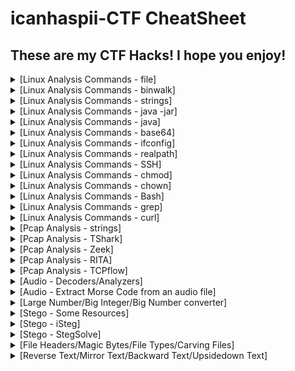 # icanhaspii-CTF CheatSheet
## These are my CTF Hacks!  I hope you enjoy!
<details markdown>
  <br>
  <summary>[Linux Analysis Commands - file]</summary>
Run this to determine what type of file you are dealing with:<br><br>
<img src="images/File_Screenshot 2023-10-03 203208.png"><br><br>
</details>

<details markdown>
  <br>
  <summary>[Linux Analysis Commands - binwalk]</summary>
Run this to view a summary of the file contents:<br><br>
<img src="images/BinWalk_Screenshot 2023-10-03 203227.png"><br><br>
</details>

<details markdown>
  <br>
  <summary>[Linux Analysis Commands - strings]</summary>
Run this to get the list of printable characters from files.  You can even run strings on a Pcap!  Or, say for example, that you have something you think contains a flag and you know that flag is in the typical CTF format of flag{some_bonus}, you can run the following to cut down on the amount of data you have to parse through. The following will only yield lines of 8 characters or more:<br><br>
<img src="images/Strings_Screenshot 2023-05-12 172558.jpg"><br><br>
You can also combine strings and grep:<br><br>
<img src="images/Strings_Screenshot 2023-05-12 174704.jpg">
</details>

<details markdown>
  <br>
  <summary>[Linux Analysis Commands - java -jar]</summary>
The java -jar command will open a .jar file:<br><br>
<img src="images\Java_JarStegSolveHowTo.png"><br><br>
</details>

<details markdown>
  <br>
  <summary>[Linux Analysis Commands - java]</summary>
The java command will open a .java file:<br><br>
<img src="images/Java_Screenshot 2022-06-15 085349_Edited.png"><br><br>
</details>

<details markdown>
  <br>
  <summary>[Linux Analysis Commands - base64]</summary>
The base64 decode command will decode a b64 string.  There’s more than one way to invoke the base64 decode command, here are few:<br><br>
1. Grab a base64 encoded string such as: Umlja19SMGxsM2Q=<br><br>
2. Type the following into your Linux command prompt to echo/print to screen:<br><br>
echo 'Umlja19SMGxsM2Q=' | base64 -d<br><br>
3. Hit ENTER<br><br>
<img src="images/Base64_Screenshot 2023-11-08 172521.png"><br><br>
4. If you’re feeling really fancy, and you are playing a CTF, you can run the following to echo/print your decoded b64 in standard flag format to your screen:<br><br>
echo "flag{$(echo 'Umlja19SMGxsM2Q=' | base64 -d)}"<br><br>
<img src="images/Base64_Screenshot 2023-11-08 180945.png"><br><br>
-Here’s another way:<br><br>
1. Grab a base64 encoded string such as: Umlja19SMGxsM2Q=<br><br>
2. Type the following into your Linux command prompt:<br><br>
Base64 –d<br><br>
3. Hit ENTER<br><br>
<img src="images/Base64_Screenshot 2023-11-08 173111.png"><br><br>
4. At the prompt, paste in your base64 encoded string:<br><br>
<img src="images/Base64_Screenshot 2023-11-08 173249.png"><br><br>
5. Hit ENTER again:<br><br>
<img src="images/Base64_Screenshot 2023-11-08 173640.png"><br><br>
6. Finally, hit Control-D on your keyboard:<br><br>
<img src="images/Base64_Screenshot 2023-11-08 172847.png"><br><br>
-And yet another method:<br><br>
1. Save your base64 encoded string into a text editor:<br><br>
<img src="images/Base64_Screenshot 2023-11-08 174625.png"><br><br>
2. Type the following into your Linux command prompt to echo/print to screen:<br><br>
base64 -d dns.txt >decoded.txt<br><br>
<img src="images/Base64_Screenshot 2023-11-08 174546.png"><br><br>
3. Open your new file, “decoded.txt”:<br><br>
<img src="images/Base64_Screenshot 2023-11-08 174720.png"><br><br>
If you run across encoding similar to below:<br><br>
IO.Compression.DeflateStream([IO.MemoryStream][Convert]::FromBase64String<br><br>
[IO.Compression.CompressionMode]::Decompress<br><br>
You can try the following “Recipe” in CyberChef to decode:<br><br>
(a)From_Base64('A-Za-z0-9%2B/%3D',true,false)<br><br>
(b) Raw_Inflate(0,0,%5B'Adaptive','Block'%5D,false,false)<br><br>
</details>

<details markdown>
  <br>
  <summary>[Linux Analysis Commands - ifconfig]</summary>
To find your ip address and network configuration, you can use the old ifconfig command (considered depreciated), or the newer ip address command.  It works with any of the following, and of course more in depth combined with switches:<br><br>
<img src="images/ip_Screenshot 2023-11-09 105007.png"><br><br>
<img src="images/ip_Screenshot 2023-11-09 104951.png"><br><br>
<img src="images/ip_Screenshot 2023-11-09 104928.png"><br><br>
</details>

<details markdown>
  <br>
  <summary>[Linux Analysis Commands - realpath]</summary>
realpath converts each filename argument to an absolute pathname, which has no components that are symbolic links or the special . or .. directory entries. Each path component in the filename must exist, otherwise realpath will fail and non-zero exit status will be returned.<br><br>
href="https://www.google.com/url?q=https://linux.die.net/man/1/realpath&amp;sa=D&amp;source=editors&amp;ust=1699590511374365&amp;usg=AOvVaw1FkT0L7tNSOCrQIqhPv2FA">https://linux.die.net/man/1/realpath</a><br><br>
</details>

<details markdown>
  <br>
  <summary>[Linux Analysis Commands - SSH]</summary>
To find your ip address and network configuration, you can use the old ifconfig command (considered depreciated), or the newer ip address command.  It works with any of the following, and of course more in depth combined with switches:<br><br>
https://www.lrz.de/services/compute/courses/x_lecturenotes/191007_OpenSSH_Tutorial_2019.pdf<br><br>
https://opensource.com/article/20/9/ssh<br><br>
<img src="images/image181.jpg"><br><br>
</details>

<details markdown>
  <br>
  <summary>[Linux Analysis Commands - chmod]</summary>
chmod +x<br><br>
Note: chmod +x (plus x) stands for execute.<br><br>
Question:<br><br>
I want to write the Ubuntu analogue of a "batch file" (a shell script). But I don't know how to use chmod +x filename command to make it so that the script can be run. Nor do I know where to use it.<br><br>
Answer:<br><br>
chmod +x on a file (your script) only means, that you'll make it executable. Right click on your script and chose Properties -> Permissions -> Allow executing file as program, leaves you with the exact same result as the command in terminal.<br><br>
If a file you want to change permissions on is located within the systems directory you may need to be root, like so: (be careful, while using sudo command)<br><br>
sudo chmod +x /usr/share/testfolder/aFile<br><br>
https://askubuntu.com/questions/443789/what-does-chmod-x-filename-do-and-how-do-i-use-it<br><br>
Question:<br><br>
What is the difference between chmod u+x and just chmod +x? I have seen a ton of tutorials that say to use u+x to make scripts executable. However, omitting the u doesn't seem to have any effect.<br><br>
Answer:<br><br>
The man page of chmod covers that.<br><br>
u stands for user.<br><br>
g stands for group.<br><br>
o stands for others.<br><br>
a stands for all.<br><br>
That means that chmod u+x somefile will grant only the owner of that file execution permissions whereas chmod +x somefile is the same as chmod a+x somefile.<br>
<a href="https://askubuntu.com/questions/29589/chmod-ux-versus-chmod-x" target="_blank">https://askubuntu.com/questions/29589/chmod-ux-versus-chmod-x</a><br><br>
</details>

<details markdown>
  <br>
  <summary>[Linux Analysis Commands - chown]</summary>
To give a file permissions so that a regular user can move it or edit it, you can run the following:<br><br>
# chown kali NTUSER.DAT.dat<br><br>
</details>

<details markdown>
  <br>
  <summary>[Linux Analysis Commands - Bash]</summary>
Bash (Bourne-Again SHell) is one of the most commonly used Unix/Linux shells and is the default shell in many Linux distributions.<br><br>
<a href="https://www.freecodecamp.org/news/bash-scripting-tutorial-linux-shell-script-and-command-line-for-beginners" target="_blank">https://www.freecodecamp.org/news/bash-scripting-tutorial-linux-shell-script-and-command-line-for-beginners</a><br><br>
Some of the main delimiters (terminators or redirectors) for Bash commands are as follows:<br>
whoami; whoami<br>
whoami|<br>
> (output to)<br>
|| (double pipe)<br>
</details>

<details markdown>
  <br>
  <summary>[Linux Analysis Commands - grep]</summary>
Some common grep options:<br><br>
<img src="images/image165.png"><br><br>
<img src="images/Screenshot 2023-11-15 203316.png"><br><br>
grep example: cat cowrie.log.wwhf2020_lab2 | grep CMD<br><br>
<img src="images/image163.jpg"><br><br>
<img src="images/image155.jpg"><br><br>
Count w/ grep:<br><br>
<img src="images/image154.png"><br><br>
<img src="images/image158.png"><br><br>
</details>

<details markdown>
  <br>
  <summary>[Linux Analysis Commands - curl]</summary>
Curl is useful in transferring data without user interaction.<br><br>
curl http://nidus-setup:8080<br><br>
curl -X POST http://nidus-setup:8080/api/cooler -H "Content-Type: application/json" --data-binary '{"temperature":1000}'<br><br>
<img src="images/image157.png"><br><br>
</details>


<details markdown>
  <br>
  <summary>[Pcap Analysis - strings]</summary>
You can run strings on a Pcap! Below are a couple examples (I like to pipe my results to a .txt file for easier review):<br><br>
<img src="images/StringsPcap_Screenshot 2023-11-09 184958.png"><br><br>
</details>

<details markdown>
  <br>
  <summary>[Pcap Analysis - TShark]</summary>
<a href="https://osqa-ask.wireshark.org/questions/38071/how-to-extract-ip-addresses-from-cap-file-to-text-file" target="_blank">You can extract ip addresses from a Pcap using Tshark</a><br><br>
To extract just the destination ip, type the following command:<br><br>
<img src="images/TShark_Screenshot 2023-03-16 211016.jpg"><br><br>
To extract both the destination ip and the source ip, type the following command:<br><br>
<img src="images/TShark_Screenshot 2023-03-16 211435.jpg"><br><br>
</details>

<details markdown>
  <br>
  <summary>[Pcap Analysis - Zeek]</summary>
Zeek installs itself here:<br><br>
<img src="images/Zeek_Screenshot 2023-03-24 201006_Edited.jpg"><br><br>
To export logs from a Pcap into Zeek format, type the following syntax (r is for read):<br><br>
<img src="images/Zeek_Screenshot 2023-03-24 201006.jpg"><br><br>
</details>

<details markdown>
    <br>
  <summary>[Pcap Analysis - RITA]</summary>
RITA (Real Intelligence Threat Analytics):<br><br>
<a href="https://www.activecountermeasures.com/free-tools/rita" target="_blank">RITA is named in honor of John Strand’s mother who is no longer with us but will always be remembered in this loving way</a><br><br>
<a href="https://www.youtube.com/watch?v=QcQmG5KTLpo&ab_channel=ActiveCountermeasures" target="_blank">Chris Brenton has a fantastic install video</a><br><br>
To import logs from Zeek format into RITA, navigate via command line to the folder where your exported Pcap logs are:<br><br>
<img src="images/image62.jpg"><br><br>
Next, type the following syntax (LogsOily was the name of my pcap, so I called the output folder for RITA the same name):<br><br>
<img src="images/image64.png"><br><br>
RITA will tell you when it’s done:<br><br>
<img src="images/image66.jpg"><br><br>
</details>

<details markdown>
    <br>
  <summary>[Pcap Analysis - TCPflow]</summary>
TCPflow is a command-line tool for processing streams.<br>
<a href="https://linux.die.net/man/1/tcpflow" target="_blank">https://linux.die.net/man/1/tcpflow</a><br>
<a href="https://www.geeksforgeeks.org/tcp-flow-analyze-and-debug-network-traffic-in-linux/#" target="_blank">https://www.geeksforgeeks.org/tcp-flow-analyze-and-debug-network-traffic-in-linux/#</a><br>
<a href="https://simson.net/ref/2013/2013-12-05_tcpflow-and-BE-update.pdf" target="_blank">https://simson.net/ref/2013/2013-12-05_tcpflow-and-BE-update.pdf</a><br><br>
<img src="images/image183.png"><br><br>
<img src="images/image209.png"><br><br>
</details>

<details markdown>
    <br>
  <summary>[Audio - Decoders/Analyzers]</summary>
Note from Dcode regarding T9 vs Multitap Confusion:<br>
Multitap ABC should not be confused with T9 predictive text. For example,'DCODE' is written '3222666333' in Multitap and '32633' in T9.<br>
<a href="https://twitter.com/_johnhammond/status/1244277165316857857?lang=en" target="_blank">https://twitter.com/_johnhammond/status/1244277165316857857?lang=en</a><br><br>
<img src="images/image207.png"><br><br>
<a href="https://www.audacityteam.org/download" target="_blank">https://www.audacityteam.org/download</a><br>
<a href="https://www.sonicvisualiser.org/download.html" target="_blank">https://www.sonicvisualiser.org/download.html</a><br>
<a href="http://dialabc.com/sound/detect/index.html" target="_blank">http://dialabc.com/sound/detect/index.html</a><br>
<a href="http://www.polar-electric.com/DTMF/Index.html" target="_blank">http://www.polar-electric.com/DTMF/Index.html"</a><br>
<a href="https://forums.radioreference.com/threads/twotonedetect-beta.120010" target="_blank">https://forums.radioreference.com/threads/twotonedetect-beta.120010</a><br>
<a href="https://onlinetonegenerator.com/dtmf.html" target="_blank">https://onlinetonegenerator.com/dtmf.html</a><br>
<a href="https://www.venea.net/web/dtmf_generator" target="_blank">https://www.venea.net/web/dtmf_generator</a><br>
<a href="https://github.com/ribt/dtmf-decoder" target="_blank">https://github.com/ribt/dtmf-decoder</a><br>
<a href="https://www.dcode.fr/multitap-abc-cipher" target="_blank">https://www.dcode.fr/multitap-abc-cipher</a><br>
<a href="https://www.dcode.fr/t9-cipheraudi" target="_blank">https://www.dcode.fr/t9-cipheraudi</a><br>
<a href="https://www.windows7download.com/win7-dtmf-tone-decoder/mgbuqfct.html" target="_blank">https://www.windows7download.com/win7-dtmf-tone-decoder/mgbuqfct.html</a><br> 
<a href="http://www.windows7download.com/win7-dtmf-tone-decoder/download-mgbuqfct.html" target="_blank">http://www.windows7download.com/win7-dtmf-tone-decoder/download-mgbuqfct.html</a><br> 
<a href="https://www.windows7download.com/win7-dtmf-tone-decoder/download-mgbuqfct.html" target="_blank">https://www.windows7download.com/win7-dtmf-tone-decoder/download-mgbuqfct.html</a><br> 
<a href="https://dtmf.netlify.app" target="_blank">https://dtmf.netlify.app</a><br>
<a href="https://jpinsoft.net/deepsound/download.aspx" target="_blank">https://jpinsoft.net/deepsound/download.aspx</a><br>
<a href="https://www.youtube.com/watch?v=VZbZa99ocPU&ab_channel=mdthib" target="_blank">https://www.youtube.com/watch?v=VZbZa99ocPU&ab_channel=mdthib</a><br>
<a href="https://www.youtube.com/watch?v=rAGkm4pv44s" target="_blank">https://www.youtube.com/watch?v=rAGkm4pv44s</a><br>
<a href="https://www.aperisolve.com" target="_blank">https://www.aperisolve.com</a><br>
<a href="https://www.aperisolve.com/cheatsheet" target="_blank">https://www.aperisolve.com/cheatsheet</a><br>
<a href="https://www.dcode.fr/spectral-analysis" target="_blank">https://www.dcode.fr/spectral-analysis</a><br>
<a href="https://gqrx.dk" target="_blank">https://gqrx.dk</a><br><br>
</details>

<details markdown>
    <br>
  <summary>[Audio - Extract Morse Code from an audio file]</summary>
<a href="https://morsecode.world/international/decoder/audio-decoder-adaptive.html" target="_blank">https://morsecode.world/international/decoder/audio-decoder-adaptive.html</a><br>
<a href="https://databorder.com/transfer/morse-sound-receiver" target="_blank">https://databorder.com/transfer/morse-sound-receiver</a><br><br>
</details>

<details markdown>
    <br>
  <summary>[Large Number/Big Integer/Big Number converter]</summary>
<a href="http://www.onedollardata.com/encoder.php" target="_blank">http://www.onedollardata.com/encoder.php</a><br><br>
</details>

<details markdown>
    <br>
  <summary>[Stego - Some Resources]</summary>
<a href="https://fareedfauzi.gitbook.io/ctf-checklist-for-beginner/steganography" target="_blank">https://fareedfauzi.gitbook.io/ctf-checklist-for-beginner/steganography</a><br>
<a href="https://www.kali.org/tools/steghide" target="_blank">https://www.kali.org/tools/steghide</a><br>
<a href="https://steghide.sourceforge.net" target="_blank">https://steghide.sourceforge.net</a><br>
<a href="https://www.geeksforgeeks.org/how-to-install-steghide-tool-in-linux" target="_blank">https://www.geeksforgeeks.org/how-to-install-steghide-tool-in-linux</a><br>
<a href="https://stegonline.georgeom.net/upload" target="_blank">https://stegonline.georgeom.net/upload</a><br>
<a href="http://magiceye.ecksdee.co.uk" target="_blank">http://magiceye.ecksdee.co.uk</a><br>
<a href="https://manytools.org/hacker-tools/steganography-encode-text-into-image" target="_blank">https://manytools.org/hacker-tools/steganography-encode-text-into-image</a><br>
<a href="https://www.mobilefish.com/services/steganography/steganography.php" target="_blank">https://www.mobilefish.com/services/steganography/steganography.php</a><br>
<a href="http://stylesuxx.github.io/steganography" target="_blank">http://stylesuxx.github.io/steganography</a><br>
<a href="https://futureboy.us/stegano" target="_blank">https://futureboy.us/stegano</a><br>
<a href="https://neatnik.net/steganographr" target="_blank">https://neatnik.net/steganographr</a><br>
<a href="https://wiki.bi0s.in/steganography/zsteg" target="_blank">https://wiki.bi0s.in/steganography/zsteg</a><br>
<a href="https://github.com/zed-0xff/zsteg" target="_blank">https://github.com/zed-0xff/zsteg</a><br>
<a href="https://github.com/ragibson/Steganography#WavSteg" target="_blank">https://github.com/ragibson/Steganography#WavSteg</a><br>
<a href="https://github.com/ragibson/Steganography#lsbsteg" target="_blank">https://github.com/ragibson/Steganography#lsbsteg</a><br>
<a href="https://github.com/ragibson/Steganography#stegdetect" target="_blank">https://github.com/ragibson/Steganography#stegdetect</a><br>
<a href="https://github.com/pavanchhatpar/wav-steg-py" target="_blank">https://github.com/pavanchhatpar/wav-steg-py</a><br>
<a href="https://0xrick.github.io/lists/stego" target="_blank">https://0xrick.github.io/lists/stego</a><br>
<a href="https://www.linuxlinks.com/wavsteg-uses-least-significant-bit-steganography" target="_blank">https://www.linuxlinks.com/wavsteg-uses-least-significant-bit-steganography</a><br>
<a href="https://www.abc.se/~re/Coagula/Coagula.html" target="_blank">https://www.abc.se/~re/Coagula/Coagula.html</a><br>
<a href="https://www.stenge.info/post/steganography" target="_blank">https://www.stenge.info/post/steganography</a><br>
<a href="https://cheatography.com/aleksandrm/cheat-sheets/coagula-cheat-sheet" target="_blank">https://cheatography.com/aleksandrm/cheat-sheets/coagula-cheat-sheet</a><br>
<a href="https://github.com/zardus/ctf-tools/blob/master/stegsolve/install" target="_blank">https://github.com/zardus/ctf-tools/blob/master/stegsolve/install</a><br>
<a href="http://www.caesum.com/handbook/Stegsolve.jar" target="_blank">http://www.caesum.com/handbook/Stegsolve.jar</a><br>
<a href="https://www.hanynet.com/isteg" target="_blank">https://www.hanynet.com/isteg</a><br>
<a href="https://github.com/rafiibrahim8/iSteg" target="_blank">https://github.com/rafiibrahim8/iSteg</a><br><br>
</details>

<details markdown>
    <br>
  <summary>[Stego - iSteg]</summary>
<a href="https://github.com/rafiibrahim8/iSteg" target="_blank">https://github.com/rafiibrahim8/iSteg</a><br><br>
1. Navigated to: <a href="https://github.com/rafiibrahim8/iSteg/releases/tag/v2.1" target="_blank"> https://github.com/rafiibrahim8/iSteg/releases/tag/v2.1.</a><br> 
2. Downloaded the file: iSteg-v2.1_GUI.jar.<br>
3. Ran chmod +x on the download file to give it executable permissions.<br>
└─# chmod +x iSteg-v2.1_GUI.jar<br>
4. Launched the program in Java:<br>
└─# java -jar iSteg-v2.1_GUI.jar<br><br>
<img src="images/image211.png"><br><br>
5. Chose the hidden.png file and it opened to the flag, flag{YouFoundMe}:<br><br>
<img src="images/image213.png"><br><br>
</details>

<details markdown>
  <summary>[Stego - StegSolve]</summary>
<a href="https://github.com/zardus/ctf-tools/blob/master/stegsolve/install" target="_blank">https://github.com/zardus/ctf-tools/blob/master/stegsolve/install</a><br>
<a href="http://www.caesum.com/handbook/Stegsolve.jar" target="_blank">http://www.caesum.com/handbook/Stegsolve.jar</a><br>
1. wget http://www.caesum.com/handbook/Stegsolve.jar -O stegsolve.jar<br>
2. chmod +x stegsolve.jar<br>
3. Run by typing: java –jar stegsolve.jar (make sure you’re in the same directory)<br>
4. Choose “File” --> Open and load your picture:<br><br>
<img src="images/image201.png"><br><br>
</details>

<details markdown>
  <br>
  <summary>[File Headers/Magic Bytes/File Types/Carving Files]</summary>
<a href="https://gist.github.com/leommoore/f9e57ba2aa4bf197ebc5" target="_blank">https://gist.github.com/leommoore/f9e57ba2aa4bf197ebc5</a><br>
<a href="https://en.wikipedia.org/wiki/List_of_file_signatures" target="_blank">https://en.wikipedia.org/wiki/List_of_file_signatures</a><br>
<a href="https://www.garykessler.net/library/file_sigs.html" target="_blank">https://www.garykessler.net/library/file_sigs.html</a><br>
<a href="https://www.netspi.com/blog/technical/web-application-penetration-testing/magic-bytes-identifying-common-file-formats-at-a-glance" target="_blank">https://www.netspi.com/blog/technical/web-application-penetration-testing/magic-bytes-identifying-common-file-formats-at-a-glance</a><br>
<a href="https://anilsoni85.blogspot.com/2014/11/basics-of-png-file-format-with-libpng.html" target="_blank">https://anilsoni85.blogspot.com/2014/11/basics-of-png-file-format-with-libpng.html</a><br>
<a href="https://asecuritysite.com/forensics/png?file=%2Flog%2Fbasn0g01.png" target="_blank">https://asecuritysite.com/forensics/png?file=%2Flog%2Fbasn0g01.png</a><br>
<a href="https://www.red-gate.com/simple-talk/blogs/anatomy-of-a-net-assembly-pe-headers" target="_blank">https://www.red-gate.com/simple-talk/blogs/anatomy-of-a-net-assembly-pe-headers</a><br>
<a href="https://www.youtube.com/watch?v=-8f8avZ2V7s&t=614s" target="_blank">https://www.youtube.com/watch?v=-8f8avZ2V7s&t=614s</a><br><br>
</details>

<details markdown>
  <br>
  <summary>[Reverse Text/Mirror Text/Backward Text/Upsidedown Text]</summary>
<a href="https://www.flipyourtext.com" target="_blank">https://www.flipyourtext.com</a><br>
<a href="https://www.upsidedowntext.com" target="_blank">https://www.upsidedowntext.com</a><br>
<img src="images/image199.png"><br><br>
</details>




























